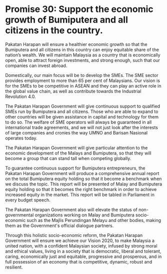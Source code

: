 # Promise 30: Support the economic growth of Bumiputera and all citizens in the country.

Pakatan Harapan will ensure a healthier economic growth so that the Bumiputera and all citizens in this country can enjoy equitable share of the nation’s wealth. We will maintain Malaysia as a country that is economically open, able to attract foreign investments, and strong enough, such that our companies can invest abroad.

Domestically, our main focus will be to develop the SMEs. The SME sector provides employment to more than 65 per cent of Malaysians. Our vision is for the SMEs to be competitive in ASEAN and they can play an active role in the global value chain, as well as contribute towards the Industrial Revolution 4.0.

The Pakatan Harapan Government will give continuous support to qualified SMEs run by Bumiputera and all citizens. Those who are able to expand to other countries will be given assistance in capital and technology for them to do so. The welfare of SME operators will always be guaranteed in all international trade agreements, and we will not just look after the interests of large companies and cronies the way UMNO and Barisan Nasional operates today.

The Pakatan Harapan Government will give particular attention to the economic development of the Malays and Bumiputera, so that they will become a group that can stand tall when competing globally.

To guarantee continuous support for Bumiputera entrepreneurs, the Pakatan Harapan Government will produce a comprehensive annual report on the total Bumiputera equity holding so that it become a benchmark when we discuss the topic. This report will be presented of Malay and Bumiputera equity holding so that it becomes the right benchmark in order to achieve increased equity in the market. This report will be tabled in Parliament in every budget speech.

The Pakatan Harapan Government also will elevate the status of non- governmental organizations working on Malay and Bumiputera socio- economic such as the Majlis Perundingan Melayu and other bodies, making them as the Government's official dialogue partners.

Through this holistic socio-economic reform, the Pakatan Harapan Government will ensure we achieve our Vision 2020, to make Malaysia a united nation, with a confident Malaysian society, infused by strong moral and ethical values, living in a society that is democratic, liberal and tolerant, caring, economically just and equitable, progressive and prosperous, and in full possession of an economy that is competitive, dynamic, robust and resilient.
